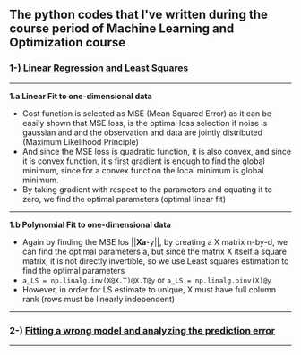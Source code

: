 ## The python codes that I've written during the course period of Machine Learning and Optimization course
### 1-) [Linear Regression and Least Squares](./1-LinearRegression)
***
**1.a Linear Fit to one-dimensional data** 
* Cost function is selected as MSE (Mean Squared Error) as it can be easily
shown that MSE loss, is the optimal loss selection if noise is gaussian and
and the observation and data are jointly distributed (Maximum Likelihood Principle)
* And since the MSE loss is quadratic function, it is also convex, and since it is
convex function, it's first gradient is enough to find the global minimum, since 
for a convex function the local minimum is global minimum.
* By taking gradient with respect to the parameters and equating it to zero,
we find the optimal parameters (optimal linear fit)
***
**1.b Polynomial Fit to one-dimensional data**
* Again by finding the MSE los ||**Xa**-y||, by creating a X matrix n-by-d, we
can find the optimal parameters a, but since the matrix X itself a square matrix,
it is not directly invertible, so we use Least squares estimation to find the
optimal parameters
* `a_LS = np.linalg.inv(X@X.T)@X.T@y` or `a_LS = np.linalg.pinv(X)@y`
* However, in order for LS estimate to unique, X must have full column rank (rows must be linearly independent)
***

### 2-) [Fitting a wrong model and analyzing the prediction error](./2-PredictionError)
***



